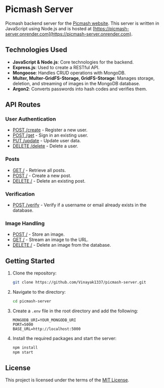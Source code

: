 # Picmash Server

Picmash backend server for the [Picmash website](https://picmash-app.netlify.com). This server is written in JavaScript using Node.js and is hosted at [https://picmash-server.onrender.com](https://picmash-server.onrender.com).

## Technologies Used

- **JavaScript & Node.js**: Core technologies for the backend.
- **Express.js**: Used to create a RESTful API.
- **Mongoose**: Handles CRUD operations with MongoDB.
- **Multer, Multer-GridFS-Storage, GridFS-Storage**: Manages storage, deletion, and streaming of images in the MongoDB database.
- **Argon2**: Converts passwords into hash codes and verifies them.

## API Routes

### User Authentication

- [POST /create](https://picmash-server.onrender.com/user/create) - Register a new user.
- [POST /get](https://picmash-server.onrender.com/user/get) - Sign in an existing user.
- [PUT /update](https://picmash-server.onrender.com/user/update) - Update user data.
- [DELETE /delete](https://picmash-server.onrender.com/user/delete) - Delete a user.

### Posts

- [GET /](https://picmash-server.onrender.com/posts/) - Retrieve all posts.
- [POST /](https://picmash-server.onrender.com/posts/) - Create a new post.
- [DELETE /](https://picmash-server.onrender.com/posts/) - Delete an existing post.

### Verification

- [POST /verify](https://picmash-server.onrender.com/verify/) - Verify if a username or email already exists in the database.

### Image Handling

- [POST /](https://picmash-server.onrender.com/images/) - Store an image.
- [GET /](https://picmash-server.onrender.com/images/) - Stream an image to the URL.
- [DELETE /](https://picmash-server.onrender.com/images/) - Delete an image from the database.

## Getting Started

1. Clone the repository:
   ```bash
   git clone https://github.com/Vinayak1337/picmash-server.git
   ```

2. Navigate to the directory:
   ```bash
   cd picmash-server
   ```

3. Create a `.env` file in the root directory and add the following:
   ```plaintext
   MONGODB_URI=YOUR_MONGODB_URI
   PORT=5000
   BASE_URL=http://localhost:5000
   ```

4. Install the required packages and start the server:
   ```bash
   npm install
   npm start
   ```

## License

This project is licensed under the terms of the [MIT License](https://github.com/Vinayak1337/picmash-server/blob/master/LICENSE).
